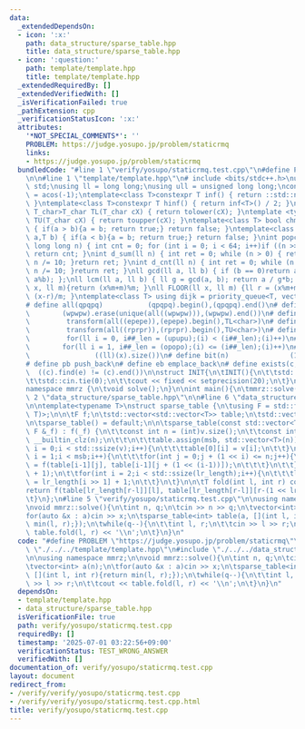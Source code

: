 ```yaml
---
data:
  _extendedDependsOn:
  - icon: ':x:'
    path: data_structure/sparse_table.hpp
    title: data_structure/sparse_table.hpp
  - icon: ':question:'
    path: template/template.hpp
    title: template/template.hpp
  _extendedRequiredBy: []
  _extendedVerifiedWith: []
  _isVerificationFailed: true
  _pathExtension: cpp
  _verificationStatusIcon: ':x:'
  attributes:
    '*NOT_SPECIAL_COMMENTS*': ''
    PROBLEM: https://judge.yosupo.jp/problem/staticrmq
    links:
    - https://judge.yosupo.jp/problem/staticrmq
  bundledCode: "#line 1 \"verify/yosupo/staticrmq.test.cpp\"\n#define PROBLEM \"https://judge.yosupo.jp/problem/staticrmq\"\
    \n\n#line 1 \"template/template.hpp\"\n# include <bits/stdc++.h>\nusing namespace\
    \ std;\nusing ll = long long;\nusing ull = unsigned long long;\nconst double pi\
    \ = acos(-1);\ntemplate<class T>constexpr T inf() { return ::std::numeric_limits<T>::max();\
    \ }\ntemplate<class T>constexpr T hinf() { return inf<T>() / 2; }\ntemplate <typename\
    \ T_char>T_char TL(T_char cX) { return tolower(cX); }\ntemplate <typename T_char>T_char\
    \ TU(T_char cX) { return toupper(cX); }\ntemplate<class T> bool chmin(T& a,T b)\
    \ { if(a > b){a = b; return true;} return false; }\ntemplate<class T> bool chmax(T&\
    \ a,T b) { if(a < b){a = b; return true;} return false; }\nint popcnt(unsigned\
    \ long long n) { int cnt = 0; for (int i = 0; i < 64; i++)if ((n >> i) & 1)cnt++;\
    \ return cnt; }\nint d_sum(ll n) { int ret = 0; while (n > 0) { ret += n % 10;\
    \ n /= 10; }return ret; }\nint d_cnt(ll n) { int ret = 0; while (n > 0) { ret++;\
    \ n /= 10; }return ret; }\nll gcd(ll a, ll b) { if (b == 0)return a; return gcd(b,\
    \ a%b); };\nll lcm(ll a, ll b) { ll g = gcd(a, b); return a / g*b; };\nll MOD(ll\
    \ x, ll m){return (x%m+m)%m; }\nll FLOOR(ll x, ll m) {ll r = (x%m+m)%m; return\
    \ (x-r)/m; }\ntemplate<class T> using dijk = priority_queue<T, vector<T>, greater<T>>;\n\
    # define all(qpqpq)           (qpqpq).begin(),(qpqpq).end()\n# define UNIQUE(wpwpw)\
    \        (wpwpw).erase(unique(all((wpwpw))),(wpwpw).end())\n# define LOWER(epepe)\
    \         transform(all((epepe)),(epepe).begin(),TL<char>)\n# define UPPER(rprpr)\
    \         transform(all((rprpr)),(rprpr).begin(),TU<char>)\n# define rep(i,upupu)\
    \         for(ll i = 0, i##_len = (upupu);(i) < (i##_len);(i)++)\n# define reps(i,opopo)\
    \        for(ll i = 1, i##_len = (opopo);(i) <= (i##_len);(i)++)\n# define len(x)\
    \                ((ll)(x).size())\n# define bit(n)               (1LL << (n))\n\
    # define pb push_back\n# define eb emplace_back\n# define exists(c, e)       \
    \  ((c).find(e) != (c).end())\n\nstruct INIT{\n\tINIT(){\n\t\tstd::ios::sync_with_stdio(false);\n\
    \t\tstd::cin.tie(0);\n\t\tcout << fixed << setprecision(20);\n\t}\n}INIT;\n\n\
    namespace mmrz {\n\tvoid solve();\n}\n\nint main(){\n\tmmrz::solve();\n}\n#line\
    \ 2 \"data_structure/sparse_table.hpp\"\n\n#line 6 \"data_structure/sparse_table.hpp\"\
    \n\ntemplate<typename T>\nstruct sparse_table {\n\tusing F = std::function<T(T,\
    \ T)>;\n\n\tF f;\n\tstd::vector<std::vector<T>> table;\n\tstd::vector<int> lr_length;\n\
    \n\tsparse_table() = default;\n\n\tsparse_table(const std::vector<T> &v, const\
    \ F &_f) : f(_f) {\n\t\tconst int n = (int)v.size();\n\t\tconst int msb = 32 -\
    \ __builtin_clz(n);\n\t\t\n\t\ttable.assign(msb, std::vector<T>(n));\n\t\tfor(int\
    \ i = 0;i < std::ssize(v);i++){\n\t\t\ttable[0][i] = v[i];\n\t\t}\n\t\tfor(int\
    \ i = 1;i < msb;i++){\n\t\t\tfor(int j = 0;j + (1 << i) <= n;j++){\n\t\t\t\ttable[i][j]\
    \ = f(table[i-1][j], table[i-1][j + (1 << (i-1))]);\n\t\t\t}\n\t\t}\n\n\t\tlr_length.resize(std::ssize(v)\
    \ + 1);\n\t\tfor(int i = 2;i < std::ssize(lr_length);i++){\n\t\t\tlr_length[i]\
    \ = lr_length[i >> 1] + 1;\n\t\t}\n\t}\n\n\tT fold(int l, int r) const {\n\t\t\
    return f(table[lr_length[r-l]][l], table[lr_length[r-l]][r-(1 << lr_length[r-l])]);\n\
    \t}\n};\n#line 5 \"verify/yosupo/staticrmq.test.cpp\"\n\nusing namespace mmrz;\n\
    \nvoid mmrz::solve(){\n\tint n, q;\n\tcin >> n >> q;\n\tvector<int> a(n);\n\t\
    for(auto &x : a)cin >> x;\n\tsparse_table<int> table(a, [](int l, int r){return\
    \ min(l, r);});\n\twhile(q--){\n\t\tint l, r;\n\t\tcin >> l >> r;\n\t\tcout <<\
    \ table.fold(l, r) << '\\n';\n\t}\n}\n"
  code: "#define PROBLEM \"https://judge.yosupo.jp/problem/staticrmq\"\n\n#include\
    \ \"./../../template/template.hpp\"\n#include \"./../../data_structure/sparse_table.hpp\"\
    \n\nusing namespace mmrz;\n\nvoid mmrz::solve(){\n\tint n, q;\n\tcin >> n >> q;\n\
    \tvector<int> a(n);\n\tfor(auto &x : a)cin >> x;\n\tsparse_table<int> table(a,\
    \ [](int l, int r){return min(l, r);});\n\twhile(q--){\n\t\tint l, r;\n\t\tcin\
    \ >> l >> r;\n\t\tcout << table.fold(l, r) << '\\n';\n\t}\n}\n"
  dependsOn:
  - template/template.hpp
  - data_structure/sparse_table.hpp
  isVerificationFile: true
  path: verify/yosupo/staticrmq.test.cpp
  requiredBy: []
  timestamp: '2025-07-01 03:22:56+09:00'
  verificationStatus: TEST_WRONG_ANSWER
  verifiedWith: []
documentation_of: verify/yosupo/staticrmq.test.cpp
layout: document
redirect_from:
- /verify/verify/yosupo/staticrmq.test.cpp
- /verify/verify/yosupo/staticrmq.test.cpp.html
title: verify/yosupo/staticrmq.test.cpp
---
```

